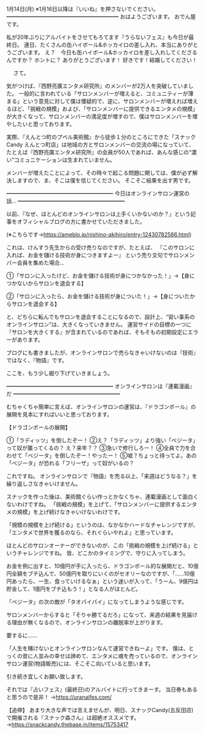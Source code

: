 1月14日(月) ※1月16日以降は『いいね』を押さないでください。
━━━━━━━━━━━━━━━━━━━━━
おはようございます。
おでん屋です。

私が20年ぶりにアルバイトをさせてもろてます『うらないフェス』も今日が最終日。
連日、たくさんの缶ハイボール&ホッカイロの差し入れ、本当にありがとうございます。
え？　今日も缶ハイボール&ホッカイロを差し入れしてくださるんですか？
ホントに？
ありがとうございます！
好きです！結婚してください！

　
さて。

気がつけば、『西野亮廣エンタメ研究所』のメンバーが2万人を突破していました。
一般的に言われている「サロンメンバーが増えると、コミュニティーが薄まる」という意見に対して僕は懐疑的で、逆に、サロンメンバーが増えれば増えるほど、「挑戦の規模」および、「サロンメンバーに提供できるエンタメの規模」が大きくなって、サロンメンバーの満足度が増すので、僕はサロンメンバーを増やしたいと思っております。

実際、『えんとつ町のプペル美術館』から徒歩１分のところにできた「スナックCandy えんとつ町店」は地域の方とサロンメンバーの交流の場になっていて、たとえば『西野亮廣エンタメ研究所』の会員が50人であれば、あんな感じの“濃い”コミュニケーションは生まれていません。

メンバーが増えたことによって、その時々で起こる問題に関しては、僕が必ず解決しますので、ま、そこは僕を信じてください。
そこそこ結果を出す男です。

━━━━━━━━━━━━━━━━━━━━
今日はオンラインサロン運営の話…
━━━━━━━━━━━━━━━━━━━━

以前、『なぜ、ほとんどのオンラインサロンは上手くいかないのか？』という記事をオフィシャルブログの方に書かせていただきました。

(※こちらです→https://ameblo.jp/nishino-akihiro/entry-12430782586.html)

これは、けんすう先生からの受け売りなのですが、たとえば、
『このサロンに入れば、お金を儲ける技術が身につきますよー』
という売り文句でサロンメンバー会員を集めた場合…

①「サロンに入ったけど、お金を儲ける技術が身につかなかった！」→【身につかないからサロンを退会する】

②「サロンに入ったら、お金を儲ける技術が身についた！」→【身についたからサロンを退会する】

と、どちらに転んでもサロンを退会することになるので、設計上、“習い事系のオンラインサロン”は、大きくなっていきません。
運営サイドの目標の一つに『サロンを大きくする』が含まれているのであれば、そもそもの初期設定にエラーがあります。

ブログにも書きましたが、オンラインサロンで売らなきゃいけないのは『技術』ではなく、『物語』です。

ここを、もう少し掘り下げていきましょう。

━━━━━━━━━━━━━━━━━━━━
オンラインサロンは『連載漫画』だ
━━━━━━━━━━━━━━━━━━━━

むちゃくちゃ簡単に言えば、オンラインサロンの運営は、『ドラゴンボール』の展開を見本にすればいいと思っております。

【ドラゴンボールの展開】

①「ラディッツ」を倒したぞー！
②え？「ラディッツ」より強い「ベジータ」って奴が襲ってくるの？ え？来年？？
③急いで修行しろー！
④全員で力を合わせて「ベジータ」を倒したぞー！やったー！
⑤嘘？ちょっと待ってよ。あの「ベジータ」が恐れる「フリーザ」って奴がいるの？

これですね。
オンラインサロンで『物語』を売る以上、「来週はどうなる？」を繰り返しさなきゃいけません。

スナックを作った後は、美術館ぐらい作っとかなくちゃ、連載漫画として面白くないわけですね。
「挑戦の規模」を上げて、「サロンメンバーに提供するエンタメの規模」を上げ続けなきゃいけないわけです。

「規模の規模を上げ続ける」というのは、なかなかハードなチャレンジですが、「エンタメで世界を獲るのなら、それぐらいやれよ」と思っています。

ほとんどのサロンオーナーができないのが、この「挑戦の規模を上げ続ける」というチャレンジですね。
皆、どこかのタイミングで、守りに入ってしまう。

お金を例に出すと、10億円が手に入ったら、ドラゴンボール的な展開だと、10億円全額をブチ込んで、50億円を取りにいくのがセオリーなのですが、「……10億円あったら、一生、食っていけるなぁ」という迷いが入って、「うーん、9億円は貯金して、1億円をブチ込もう！」となる人がほとんど。

「ベジータ」の次の敵が「タオパイパイ」になってしまうような感じです。

サロンメンバーからすると「そりゃ勝てるだろ」になって、来週の結果を見届ける理由が無くなるので、オンラインサロンの離脱率が上がります。

要するに……

「人生を賭けないとオンラインサロンなんて運営できねーよ」です。
僕は、とっくの昔に人並みの幸せは諦めて、エンタメに魂を売っているので、オンラインサロン運営(物語販売)には、そこそこ向いていると思います。

引き続き宜しくお願い致します。

それでは『占いフェス』(最終日)のアルバイトに行ってきまーす。
当日券もあると思うので是非！
→https://uranaifes.com/

【追伸】
あまり大きな声では言えませんが、明日、スナックCandy(五反田店)で開催される『スナック森さん』は超絶オススメです。
→https://snackcandy.thebase.in/items/15753417
